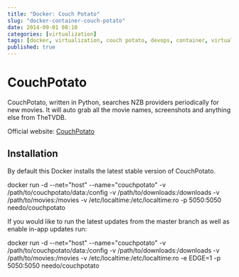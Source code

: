 ```yaml
---
title: "Docker: Couch Potato"
slug: "docker-container-couch-potato"
date: 2014-09-01 08:10
categories: [virtualization]
tags: [docker, virtualization, couch potato, devops, container, virtualization]
published: true
---
```


# CouchPotato

CouchPotato, written in Python, searches NZB providers periodically for new movies. It will auto grab all the movie names, screenshots and anything else from TheTVDB.

Official website: [CouchPotato](https://couchpota.to/)

## Installation

By default this Docker installs the latest stable version of CouchPotato.

  docker run -d --net="host" --name="couchpotato" -v /path/to/couchpotato/data:/config -v /path/to/downloads:/downloads -v /path/to/movies:/movies -v /etc/localtime:/etc/localtime:ro -p 5050:5050 needo/couchpotato

If you would like to run the latest updates from the master branch as well as enable in-app updates run:

  docker run -d --net="host" --name="couchpotato" -v /path/to/couchpotato/data:/config -v /path/to/downloads:/downloads -v /path/to/movies:/movies -v /etc/localtime:/etc/localtime:ro -e EDGE=1 -p 5050:5050 needo/couchpotato